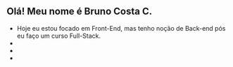 ## Olá! Meu nome é Bruno Costa C.

- Hoje eu estou focado em Front-End, mas tenho noção de Back-end pós eu faço um curso Full-Stack.
-
-
-
